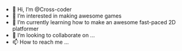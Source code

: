 - 👋 Hi, I’m @Cross-coder
- 👀 I’m interested in making awesome games
- 🌱 I’m currently learning how to make an awesome fast-paced 2D platformer
- 💞️ I’m looking to collaborate on ...
- 📫 How to reach me ...

<!---
Cross-coder/Cross-coder is a ✨ special ✨ repository because its `README.md` (this file) appears on your GitHub profile.
You can click the Preview link to take a look at your changes.
--->
